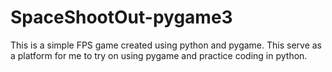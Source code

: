# SpaceShootOut-pygame3

This is a simple FPS game created using python and pygame. This serve as a platform for me to try on using pygame and practice coding in python. 